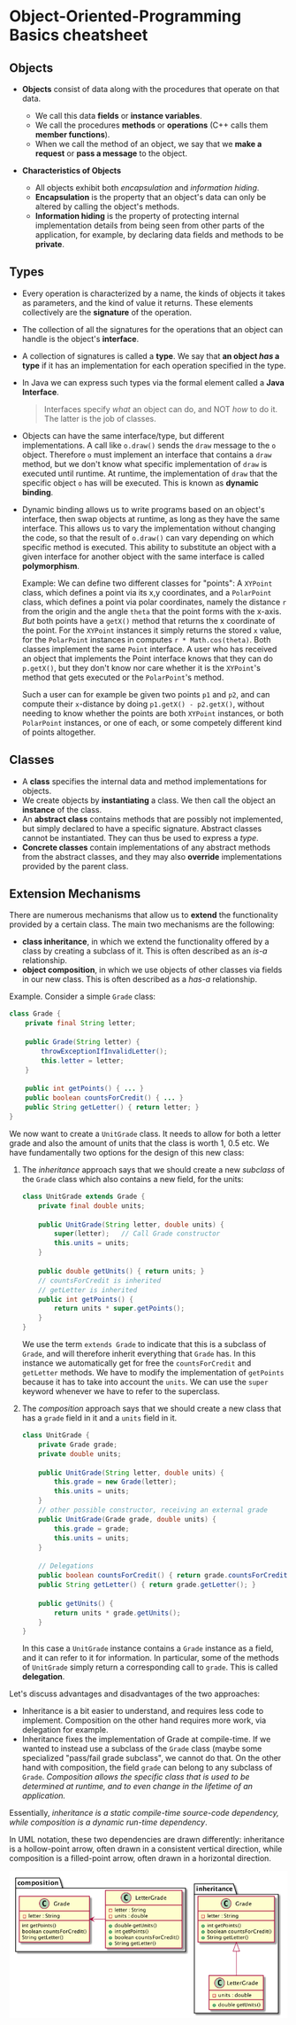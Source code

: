 # Object-Oriented-Programming Basics cheatsheet

## Objects

- **Objects** consist of data along with the procedures that operate on that data.
    - We call this data **fields** or **instance variables**.
    - We call the procedures **methods** or **operations** (C++ calls them **member functions**).
    - When we call the method of an object, we say that we **make a request** or **pass a message** to the object.

- **Characteristics of Objects**
    - All objects exhibit both *encapsulation* and *information hiding*.
    - **Encapsulation** is the property that an object's data can only be altered by calling the object's methods.
    - **Information hiding** is the property of protecting internal implementation details from being seen from other parts of the application, for example, by declaring data fields and methods to be **private**.

## Types

- Every operation is characterized by a name, the kinds of objects it takes as parameters, and the kind of value it returns. These elements collectively are the **signature** of the operation.
- The collection of all the signatures for the operations that an object can handle is the object's **interface**.
- A collection of signatures is called a **type**. We say that **an object *has* a type** if it has an implementation for each operation specified in the type.
- In Java we can express such types via the formal element called a **Java Interface**.

    > Interfaces specify *what* an object can do, and NOT *how* to do it. The latter is the job of classes.
- Objects can have the same interface/type, but different implementations. A call like `o.draw()` sends the `draw` message to the `o` object. Therefore `o` must implement an interface that contains a `draw` method, but we don't know what specific implementation of `draw` is executed until runtime. At runtime, the implementation of `draw` that the specific object `o` has will be executed. This is known as **dynamic binding**.
- Dynamic binding allows us to write programs based on an object's interface, then swap objects at runtime, as long as they have the same interface. This allows us to vary the implementation without changing the code, so that the result of `o.draw()` can vary depending on which specific method is executed. This ability to substitute an object with a given interface for another object with the same interface is called **polymorphism**.

    Example: We can define two different classes for "points": A `XYPoint` class, which defines a point via its x,y coordinates, and a `PolarPoint` class, which defines a point via polar coordinates, namely the distance `r` from the origin and the angle `theta` that the point forms with the x-axis. *But* both points have a `getX()` method that returns the x coordinate of the point. For the `XYPoint` instances it simply returns the stored `x` value, for the `PolarPoint` instances in computes `r * Math.cos(theta)`. Both classes implement the same `Point` interface. A user who has received an object that implements the Point interface knows that they can do `p.getX()`, but they don't know nor care whether it is the `XYPoint`'s method that gets executed or the `PolarPoint`'s method.

    Such a user can for example be given two points `p1` and `p2`, and can compute their `x`-distance by doing `p1.getX() - p2.getX()`, without needing to know whether the points are both `XYPoint` instances, or both `PolarPoint` instances, or one of each, or some competely different kind of points altogether.

## Classes

- A **class** specifies the internal data and method implementations for objects.
- We create objects by **instantiating** a class. We then call the object an **instance** of the class.
- An **abstract class** contains methods that are possibly not implemented, but simply declared to have a specific signature. Abstract classes cannot be instantiated. They can thus be used to express a *type*.
- **Concrete classes** contain implementations of any abstract methods from the abstract classes, and they may also **override** implementations provided by the parent class.

## Extension Mechanisms

There are numerous mechanisms that allow us to **extend** the functionality provided by a certain class. The main two mechanisms are the following:

- **class inheritance**, in which we extend the functionality offered by a class by creating a subclass of it. This is often described as an *is-a* relationship.
- **object composition**, in which we use objects of other classes via fields in our new class. This is often described as a *has-a* relationship.

Example. Consider a simple `Grade` class:
```java
class Grade {
    private final String letter;

    public Grade(String letter) {
        throwExceptionIfInvalidLetter();
        this.letter = letter;
    }

    public int getPoints() { ... }
    public boolean countsForCredit() { ... }
    public String getLetter() { return letter; }
}
```
We now want to create a `UnitGrade` class. It needs to allow for both a letter grade and also the amount of units that the class is worth 1, 0.5 etc. We have fundamentally two options for the design of this new class:

1. The *inheritance* approach says that we should create a new *subclass* of the `Grade` class which also contains a new field, for the units:

    ```java
    class UnitGrade extends Grade {
        private final double units;

        public UnitGrade(String letter, double units) {
            super(letter);   // Call Grade constructor
            this.units = units;
        }

        public double getUnits() { return units; }
        // countsForCredit is inherited
        // getLetter is inherited
        public int getPoints() {
            return units * super.getPoints();
        }
    }
    ```

    We use the term `extends Grade` to indicate that this is a subclass of `Grade`, and will therefore inherit everything that `Grade` has. In this instance we automatically get for free the `countsForCredit` and `getLetter` methods. We have to modify the implementation of `getPoints` because it has to take into account the `units`. We can use the `super` keyword whenever we have to refer to the superclass.
2. The *composition* approach says that we should create a new class that has a `grade` field in it and a `units` field in it.

    ```java
    class UnitGrade {
        private Grade grade;
        private double units;

        public UnitGrade(String letter, double units) {
            this.grade = new Grade(letter);
            this.units = units;
        }
        // other possible constructor, receiving an external grade
        public UnitGrade(Grade grade, double units) {
            this.grade = grade;
            this.units = units;
        }

        // Delegations
        public boolean countsForCredit() { return grade.countsForCredit(); }
        public String getLetter() { return grade.getLetter(); }

        public getUnits() {
            return units * grade.getUnits();
        }
    }
    ```

    In this case a `UnitGrade` instance contains a `Grade` instance as a field, and it can refer to it for information. In particular, some of the methods of `UnitGrade` simply return a corresponding call to `grade`. This is called **delegation**.

Let's discuss advantages and disadvantages of the two approaches:

- Inheritance is a bit easier to understand, and requires less code to implement. Composition on the other hand requires more work, via delegation for example.
- Inheritance fixes the implementation of Grade at compile-time. If we wanted to instead use a subclass of the `Grade` class (maybe some specialized "pass/fail grade subclass", we cannot do that. On the other hand with composition, the field `grade` can belong to any subclass of `Grade`. *Composition allows the specific class that is used to be determined at runtime, and to even change in the lifetime of an application.*

Essentially, *inheritance is a static compile-time source-code dependency, while composition is a dynamic run-time dependency*.

In UML notation, these two dependencies are drawn differently: inheritance is a hollow-point arrow, often drawn in a consistent vertical direction, while composition is a filled-point arrow, often drawn in a horizontal direction.

![Inheritance vs Composition](../images/inheritanceVsComposition.png)
